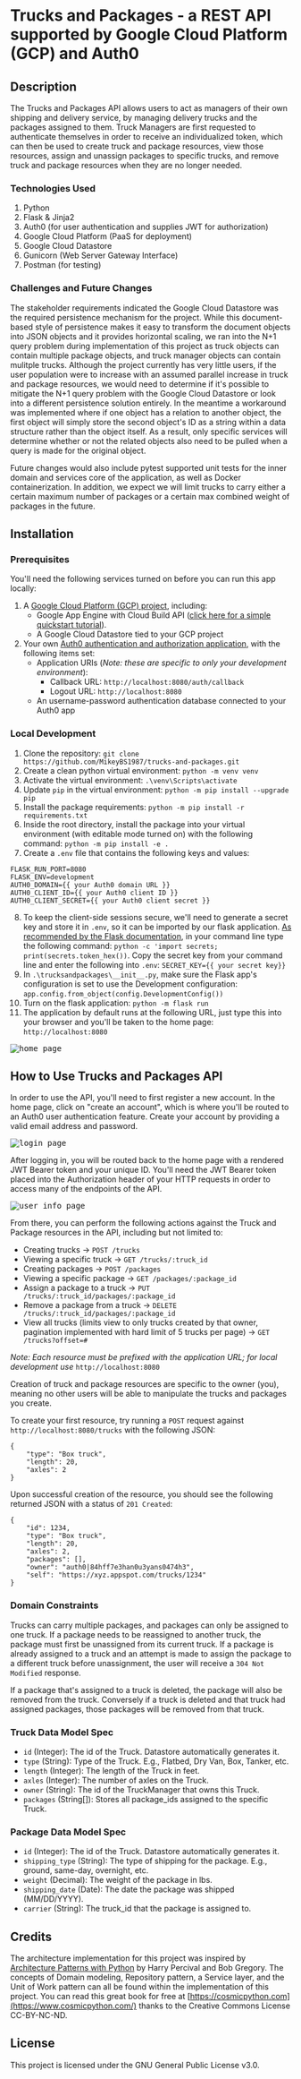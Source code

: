 # Trucks and Packages - a REST API supported by Google Cloud Platform (GCP) and Auth0
## Description
The Trucks and Packages API allows users to act as managers of their own shipping and delivery service, by managing delivery trucks and the packages assigned to them. Truck Managers are first requested to authenticate themselves in order to receive an individualized token, which can then be used to create truck and package resources, view those resources, assign and unassign packages to specific trucks, and remove truck and package resources when they are no longer needed.

### Technologies Used
1. Python
2. Flask & Jinja2
3. Auth0 (for user authentication and supplies JWT for authorization)
4. Google Cloud Platform (PaaS for deployment)
5. Google Cloud Datastore
6. Gunicorn (Web Server Gateway Interface)
7. Postman (for testing)

### Challenges and Future Changes
The stakeholder requirements indicated the Google Cloud Datastore was the required persistence mechanism for the project. While this document-based style of persistence makes it easy to transform the document objects into JSON objects and it provides horizontal scaling, we ran into the N+1 query problem during implementation of this project as truck objects can contain multiple package objects, and truck manager objects can contain mulitple trucks. Although the project currently has very little users, if the user population were to increase with an assumed parallel increase in truck and package resources, we would need to determine if it's possible to mitigate the N+1 query problem with the Google Cloud Datastore or look into a different persistence solution entirely. In the meantime a workaround was implemented where if one object has a relation to another object, the first object will simply store the second object's ID as a string within a data structure rather than the object itself. As a result, only specific services will determine whether or not the related objects also need to be pulled when a query is made for the original object.

Future changes would also include pytest supported unit tests for the inner domain and services core of the application, as well as Docker containerization. In addition, we expect we will limit trucks to carry either a certain maximum number of packages or a certain max combined weight of packages in the future.

## Installation
### Prerequisites
You'll need the following services turned on before you can run this app locally:
1. A [Google Cloud Platform (GCP) project](https://console.cloud.google.com/projectselector2/home), including:
    - Google App Engine with Cloud Build API ([click here for a simple quickstart tutorial](https://cloud.google.com/appengine/docs/standard/python3/create-app)).
    - A Google Cloud Datastore tied to your GCP project
2. Your own [Auth0 authentication and authorization application](https://auth0.com/), with the following items set:
    - Application URIs (*Note: these are specific to only your development environment*):
        - Callback URL: `http://localhost:8080/auth/callback`
        - Logout URL: `http://localhost:8080`
    - An username-password authentication database connected to your Auth0 app
### Local Development
1. Clone the repository: `git clone https://github.com/MikeyBS1987/trucks-and-packages.git`
2. Create a clean python virtual environment: `python -m venv venv`
3. Activate the virtual environment: `.\venv\Scripts\activate`
4. Update `pip` in the virtual environment: `python -m pip install --upgrade pip`
5. Install the package requirements: `python -m pip install -r requirements.txt`
6. Inside the root directory, install the package into your virtual environment (with editable mode turned on) with the following command: `python -m pip install -e .`
7. Create a `.env` file that contains the following keys and values:
```
FLASK_RUN_PORT=8080
FLASK_ENV=development
AUTH0_DOMAIN={{ your Auth0 domain URL }}
AUTH0_CLIENT_ID={{ your Auth0 client ID }}
AUTH0_CLIENT_SECRET={{ your Auth0 client secret }}
```
8. To keep the client-side sessions secure, we'll need to generate a secret key and store it in `.env`, so it can be imported by our flask application. [As recommended by the Flask documentation](https://flask.palletsprojects.com/en/2.1.x/config/), in your command line type the following command: `python -c 'import secrets; print(secrets.token_hex())`. Copy the secret key from your command line and enter the following into `.env`: `SECRET_KEY={{ your secret key}}`
8. In `.\trucksandpackages\__init__.py`, make sure the Flask app's configuration is set to use the Development configuration: `app.config.from_object(config.DevelopmentConfig())`
9. Turn on the flask application: `python -m flask run`
10. The application by default runs at the following URL, just type this into your browser and you'll be taken to the home page: `http://localhost:8080`
<kbd>
    <img src="docs/images/home.PNG" alt="home page" title="Home">
</kbd>

## How to Use Trucks and Packages API
In order to use the API, you'll need to first register a new account. In the home page, click on "create an account", which is where you'll be routed to an Auth0 user authentication feature. Create your account by providing a valid email address and password.

<kbd>
    <img src="docs/images/auth0_login_page.PNG" alt="login page" title="Login">
</kbd>

After logging in, you will be routed back to the home page with a rendered JWT Bearer token and your unique ID. You'll need the JWT Bearer token placed into the Authorization header of your HTTP requests in order to access many of the endpoints of the API.

<kbd>
    <img src="docs/images/user_info_with_JWT.PNG" alt="user info page" title="User Info">
</kbd>

From there, you can perform the following actions against the Truck and Package resources in the API, including but not limited to:

- Creating trucks -> `POST /trucks`
- Viewing a specific truck -> `GET /trucks/:truck_id`
- Creating packages -> `POST /packages`
- Viewing a specific package -> `GET /packages/:package_id`
- Assign a package to a truck -> `PUT /trucks/:truck_id/packages/:package_id`
- Remove a package from a truck -> `DELETE /trucks/:truck_id/packages/:package_id`
- View all trucks (limits view to only trucks created by that owner, pagination implemented with hard limit of 5 trucks per page) -> `GET /trucks?offset=#`

*Note: Each resource must be prefixed with the application URL; for local development use* `http://localhost:8080`

Creation of truck and package resources are specific to the owner (you), meaning no other users will be able to manipulate the trucks and packages you create.

To create your first resource, try running a `POST` request against `http://localhost:8080/trucks` with the following JSON:

```
{
    "type": "Box truck",
    "length": 20,
    "axles": 2
}
```

Upon successful creation of the resource, you should see the following returned JSON with a status of `201 Created`:

```
{
    "id": 1234,
    "type": "Box truck",
    "length": 20,
    "axles": 2,
    "packages": [],
    "owner": "auth0|84hff7e3han0u3yans0474h3",
    "self": "https://xyz.appspot.com/trucks/1234"
}
```
### Domain Constraints
Trucks can carry multiple packages, and packages can only be assigned to one truck. If a package needs to be reassigned to another truck, the package must first be unassigned from its current truck. If a package is already assigned to a truck and an attempt is made to assign the package to a different truck before unassignment, the user will receive a `304 Not Modified` response.

If a package that's assigned to a truck is deleted, the package will also be removed from the truck. Conversely if a truck is deleted and that truck had assigned packages, those packages will be removed from that truck.

### Truck Data Model Spec
- `id` (Integer): The id of the Truck. Datastore automatically generates it.
- `type` (String): Type of the Truck. E.g., Flatbed, Dry Van, Box, Tanker, etc.
- `length` (Integer): The length of the Truck in feet.
- `axles` (Integer): The number of axles on the Truck.
- `owner` (String): The id of the TruckManager that owns this Truck.
- `packages` (String[]): Stores all package_ids assigned to the specific Truck.

### Package Data Model Spec
- `id` (Integer): The id of the Truck. Datastore automatically generates it.
- `shipping_type` (String): The type of shipping for the package. E.g., ground, same-day, overnight, etc.
- `weight` (Decimal): The weight of the package in lbs.
- `shipping_date` (Date): The date the package was shipped (MM/DD/YYYY).
- `carrier` (String): The truck_id that the package is assigned to.

## Credits
The architecture implementation for this project was inspired by [Architecture Patterns with Python](https://www.cosmicpython.com/) by Harry Percival and Bob Gregory. The concepts of Domain modeling, Repository pattern, a Service layer, and the Unit of Work pattern can all be found within the implementation of this project. You can read this great book for free at [https://cosmicpython.com](https://www.cosmicpython.com/) thanks to the Creative Commons License CC-BY-NC-ND.

## License
This project is licensed under the GNU General Public License v3.0.